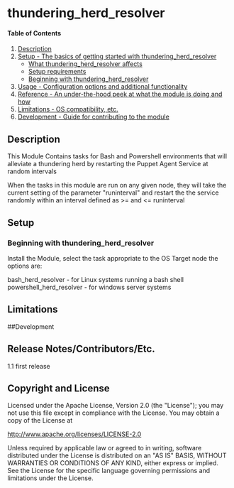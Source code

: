 
# thundering_herd_resolver
#### Table of Contents

1. [Description](#description)
2. [Setup - The basics of getting started with thundering_herd_resolver](#setup)
    * [What thundering_herd_resolver affects](#what-thundering_herd_resolver-affects)
    * [Setup requirements](#setup-requirements)
    * [Beginning with thundering_herd_resolver](#beginning-with-thundering_herd_resolver)
3. [Usage - Configuration options and additional functionality](#usage)
4. [Reference - An under-the-hood peek at what the module is doing and how](#reference)
5. [Limitations - OS compatibility, etc.](#limitations)
6. [Development - Guide for contributing to the module](#development)

## Description

This Module Contains tasks for Bash and Powershell environments that will alleviate a thundering herd by restarting the Puppet Agent Service at random intervals

When the tasks in this module are run on any given node, they will take the current setting of the parameter "runinterval" and restart the the service randomly within an interval defined as >= and <= runinterval


## Setup



### Beginning with thundering_herd_resolver  

Install the Module, select the task appropriate to the OS Target node the options are:

bash_herd_resolver - for Linux systems running a bash shell
powershell_herd_resolver - for windows server systems



## Limitations


##Development


## Release Notes/Contributors/Etc.

1.1 first release

## Copyright and License

Licensed under the Apache License, Version 2.0 (the "License"); you may not use this file except in compliance with the License. You may obtain a copy of the License at

http://www.apache.org/licenses/LICENSE-2.0

Unless required by applicable law or agreed to in writing, software distributed under the License is distributed on an "AS IS" BASIS, WITHOUT WARRANTIES OR CONDITIONS OF ANY KIND, either express or implied. See the License for the specific language governing permissions and limitations under the License.

